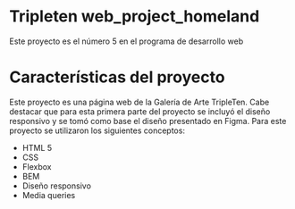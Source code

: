 # Tripleten web_project_homeland

Este proyecto es el número 5 en el programa de desarrollo web

# Características del proyecto

Este proyecto es una página web de la Galería de Arte TripleTen. Cabe destacar que para esta primera parte del proyecto se incluyó el diseño responsivo y se tomó como base el diseño presentado en Figma.
Para este proyecto se utilizaron los siguientes conceptos:

- HTML 5
- CSS
- Flexbox
- BEM
- Diseño responsivo
- Media queries
